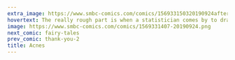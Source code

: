 ```yaml
---
extra_image: https://www.smbc-comics.com/comics/156933150320190924after.png
hovertext: The really rough part is when a statistician comes by to draw a best fit line on your face.
image: https://www.smbc-comics.com/comics/1569331407-20190924.png
next_comic: fairy-tales
prev_comic: thank-you-2
title: Acnes
---
```


